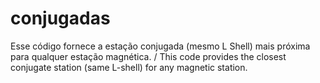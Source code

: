 # conjugadas
Esse código fornece a estação conjugada (mesmo L Shell) mais próxima para qualquer estação magnética.  /  This code provides the closest conjugate station (same L-shell) for any magnetic station.
